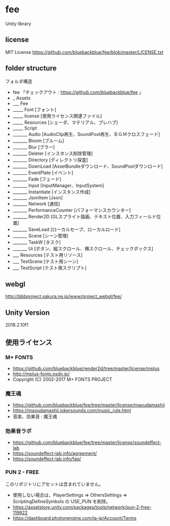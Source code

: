 # fee
Unity library

## license
MIT License
https://github.com/bluebackblue/fee/blob/master/LICENSE.txt

## folder structure
フォルダ構造
* fee 「チェックアウト : https://github.com/bluebackblue/fee 」
* _ Assets
* ___ Fee
* _____ Font [フォント]
* _____ license [使用ライセンス関連ファイル]
* _____ Resources [シェーダ、マテリアル、プレハブ]
* _____ Script
* _______ Audio [AudioClip再生、SoundPool再生、ＢＧＭクロスフェード]
* _______ Bloom [ブルーム]
* _______ Blur [ブラー]
* _______ Deleter [インスタンス削除管理]
* _______ Directory [ディレクトリ探査]
* _______ DownLoad [AssetBundleダウンロード、SoundPoolダウンロード]
* _______ EventPlate [イベント]
* _______ Fade [フェード]
* _______ Input [InputManager、InputSystem]
* _______ Instantiate [インスタンス作成]
* _______ JsonItem [Json]
* _______ Network [通信]
* _______ PerformanceCounter [パフォーマンスカウンター]
* _______ Render2D [GLスプライト描画、テキスト位置、入力フィールド位置]
* _______ SaveLoad [ローカルセーブ、ローカルロード]
* _______ Scene [シーン管理]
* _______ TaskW [タスク]
* _______ Ui [ボタン、縦スクロール、横スクロール、チェックボックス]
* ___ Resources [テスト用リソース]
* ___ TestScene [テスト用シーン]
* ___ TestScript [テスト用スクリプト]

## webgl
http://bbbproject.sakura.ne.jp/www/project_webgl/fee/

## Unity Version
2018.2.10f1

## 使用ライセンス

### M+ FONTS
* https://github.com/bluebackblue/render2d/tree/master/license/mplus
* http://mplus-fonts.osdn.jp/
* Copyright (C) 2002-2017 M+ FONTS PROJECT

### 魔王魂
* https://github.com/bluebackblue/fee/tree/master/license/maoudamashii
* https://maoudamashii.jokersounds.com/music_rule.html
* 音楽、効果音 : 魔王魂

### 効果音ラボ
* https://github.com/bluebackblue/fee/tree/master/license/soundeffect-lab
* https://soundeffect-lab.info/agreement/
* https://soundeffect-lab.info/faq/

### PUN 2 - FREE
このリポジトリにアセットは含まれていません。
* 使用しない場合は、PlayerSettings => OthersSettings => ScriptingDefineSymbols の USE_PUN を削除。
* https://assetstore.unity.com/packages/tools/network/pun-2-free-119922
* https://dashboard.photonengine.com/ja-jp/Account/Terms

